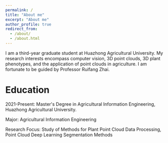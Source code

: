```yaml
---
permalink: /
title: "About me"
excerpt: "About me"
author_profile: true
redirect_from: 
  - /about/
  - /about.html
---
```


I am a third-year graduate student at Huazhong Agricultural University. My research interests encompass computer vision, 3D point clouds, 3D plant phenotypes, and the application of point clouds in agriculture. I am fortunate to be guided by Professor Ruifang Zhai.  
 

Education
======
2021-Present: Master's Degree in Agricultural Information Engineering, Huazhong Agricultural University.  

Major: Agricultural Information Engineering  

Research Focus: Study of Methods for Plant Point Cloud Data Processing, Point Cloud Deep Learning Segmentation Methods

